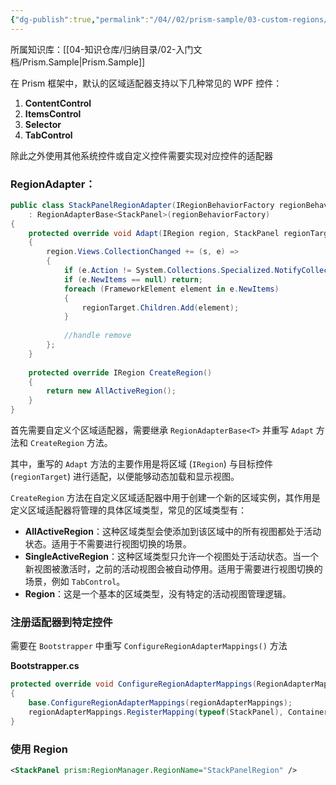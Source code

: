 ```yaml
---
{"dg-publish":true,"permalink":"/04//02/prism-sample/03-custom-regions/","title":"03-CustomRegions","tags":["样例代码","Prism","WPF"]}
---
```



所属知识库：[[04-知识仓库/归纳目录/02-入门文档/Prism.Sample\|Prism.Sample]]

在 Prism 框架中，默认的区域适配器支持以下几种常见的 WPF 控件：

1. **ContentControl**
2. **ItemsControl**
3. **Selector**
4. **TabControl**

除此之外使用其他系统控件或自定义控件需要实现对应控件的适配器

### **RegionAdapter：**

```csharp
public class StackPanelRegionAdapter(IRegionBehaviorFactory regionBehaviorFactory)  
    : RegionAdapterBase<StackPanel>(regionBehaviorFactory)  
{  
    protected override void Adapt(IRegion region, StackPanel regionTarget)  
    {  
        region.Views.CollectionChanged += (s, e) =>  
        {  
            if (e.Action != System.Collections.Specialized.NotifyCollectionChangedAction.Add) return;  
            if (e.NewItems == null) return;  
            foreach (FrameworkElement element in e.NewItems)  
            {  
                regionTarget.Children.Add(element);  
            }  
  
            //handle remove  
        };  
    }  
  
    protected override IRegion CreateRegion()  
    {  
        return new AllActiveRegion();  
    }  
}
```

首先需要自定义个区域适配器，需要继承 `RegionAdapterBase<T>` 并重写 `Adapt` 方法和 `CreateRegion` 方法。

其中，重写的 `Adapt` 方法的主要作用是将区域 (`IRegion`) 与目标控件 (`regionTarget`) 进行适配，以便能够动态加载和显示视图。

`CreateRegion` 方法在自定义区域适配器中用于创建一个新的区域实例，其作用是定义区域适配器将管理的具体区域类型，常见的区域类型有：

- **AllActiveRegion**：这种区域类型会使添加到该区域中的所有视图都处于活动状态。适用于不需要进行视图切换的场景。
- **SingleActiveRegion**：这种区域类型只允许一个视图处于活动状态。当一个新视图被激活时，之前的活动视图会被自动停用。适用于需要进行视图切换的场景，例如 `TabControl`。
- **Region**：这是一个基本的区域类型，没有特定的活动视图管理逻辑。

### 注册适配器到特定控件

需要在 `Bootstrapper` 中重写 `ConfigureRegionAdapterMappings()` 方法

**Bootstrapper.cs**

```cs
protected override void ConfigureRegionAdapterMappings(RegionAdapterMappings regionAdapterMappings)  
{  
    base.ConfigureRegionAdapterMappings(regionAdapterMappings);  
    regionAdapterMappings.RegisterMapping(typeof(StackPanel), Container.Resolve<StackPanelRegionAdapter>());  
}
```

### 使用 Region

```xml
<StackPanel prism:RegionManager.RegionName="StackPanelRegion" />
```
